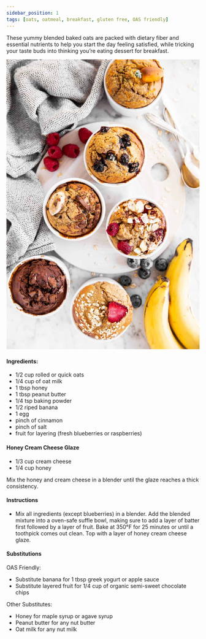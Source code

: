 ```yaml
---
sidebar_position: 1
tags: [oats, oatmeal, breakfast, gluten free, OAS friendly]
---
```


These yummy blended baked oats are packed with dietary fiber and essential nutrients to help you start the day feeling satisfied, while tricking your taste buds into thinking you’re eating dessert for breakfast.

![Oats](./baked_oats_all.jpeg)

#### Ingredients:
- 1/2 cup rolled or quick oats 
- 1/4 cup of oat milk 
- 1 tbsp honey
- 1 tbsp peanut butter
- 1/4 tsp baking powder
- 1/2 riped banana
- 1 egg
- pinch of cinnamon
- pinch of salt
- fruit for layering (fresh blueberries or raspberries)

#### Honey Cream Cheese Glaze
- 1/3 cup cream cheese
- 1/4 cup honey

Mix the honey and cream cheese in a blender until the glaze reaches a thick consistency. 

#### Instructions
- Mix all ingredients (except blueberries) in a blender. Add the blended mixture into a oven-safe suffle bowl, making sure to add a layer of batter first followed by a layer of fruit. Bake at 350°F for 25 minutes or until a toothpick comes out clean. Top with a layer of honey cream cheese glaze. 

#### Substitutions

OAS Friendly: 
- Substitute banana for  1 tbsp greek yogurt or apple sauce
-  Substitute layered fruit for 1/4 cup of organic semi-sweet chocolate chips 

Other Substitutes:
- Honey for maple syrup or agave syrup
- Peanut butter for any nut butter 
- Oat milk for any nut milk

